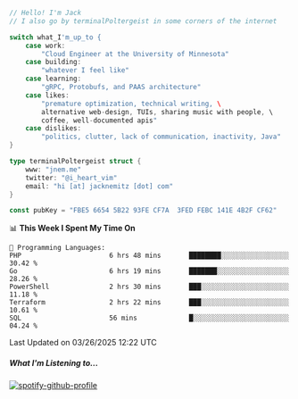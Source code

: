 ```go
// Hello! I'm Jack
// I also go by terminalPoltergeist in some corners of the internet

switch what_I'm_up_to {
    case work:
        "Cloud Engineer at the University of Minnesota"
    case building:
        "whatever I feel like"
    case learning:
        "gRPC, Protobufs, and PAAS architecture"
    case likes:
        "premature optimization, technical writing, \
        alternative web-design, TUIs, sharing music with people, \
        coffee, well-documented apis"
    case dislikes:
        "politics, clutter, lack of communication, inactivity, Java"
}

type terminalPoltergeist struct {
    www: "jnem.me"
    twitter: "@i_heart_vim"
    email: "hi [at] jacknemitz [dot] com"
}

const pubKey = "FBE5 6654 5B22 93FE CF7A  3FED FEBC 141E 4B2F CF62"
```

<!--START_SECTION:waka-->
📊 **This Week I Spent My Time On** 

```text
💬 Programming Languages: 
PHP                      6 hrs 48 mins       ████████░░░░░░░░░░░░░░░░░   30.42 % 
Go                       6 hrs 19 mins       ███████░░░░░░░░░░░░░░░░░░   28.26 % 
PowerShell               2 hrs 30 mins       ███░░░░░░░░░░░░░░░░░░░░░░   11.18 % 
Terraform                2 hrs 22 mins       ███░░░░░░░░░░░░░░░░░░░░░░   10.61 % 
SQL                      56 mins             █░░░░░░░░░░░░░░░░░░░░░░░░   04.24 % 
```


 Last Updated on 03/26/2025 12:22 UTC
<!--END_SECTION:waka-->

##### What I'm Listening to...

[![spotify-github-profile](https://jnem.me/listening-item?maxAge=2592000)](https://jnem.me/listening)
